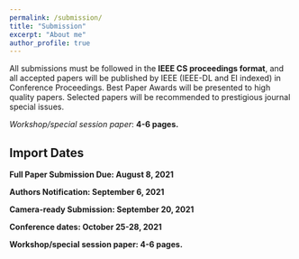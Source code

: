 ```yaml
---
permalink: /submission/
title: "Submission"
excerpt: "About me"
author_profile: true
---
```


All submissions must be followed in the **IEEE CS proceedings format**, and all accepted papers will be published by IEEE (IEEE-DL and EI indexed) in Conference Proceedings. Best Paper Awards will be presented to high quality papers. Selected papers will be recommended to prestigious journal special issues.

_Workshop/special session paper_: **4-6 pages.**

## Import Dates

**Full Paper Submission Due: August 8, 2021**

**Authors Notification: September 6, 2021** 

**Camera-ready Submission: September 20, 2021**

**Conference dates:  October 25-28, 2021**

**Workshop/special session paper: 4-6 pages.**
